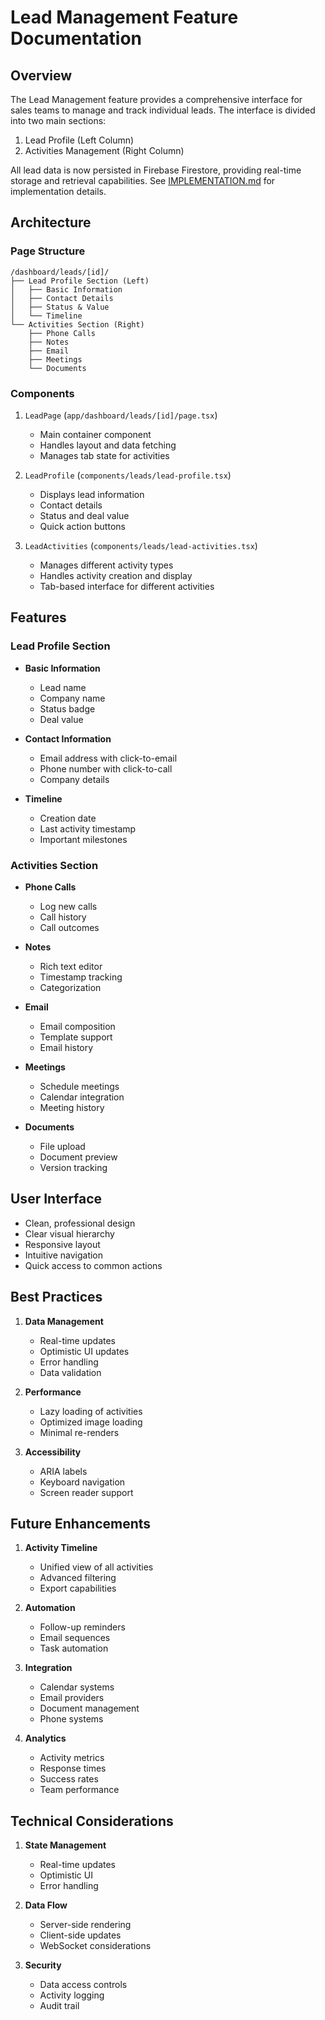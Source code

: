 # Lead Management Feature Documentation

## Overview

The Lead Management feature provides a comprehensive interface for sales teams to manage and track individual leads. The interface is divided into two main sections:

1. Lead Profile (Left Column)
2. Activities Management (Right Column)

All lead data is now persisted in Firebase Firestore, providing real-time storage and retrieval capabilities. See [IMPLEMENTATION.md](./IMPLEMENTATION.md) for implementation details.

## Architecture

### Page Structure

```
/dashboard/leads/[id]/
├── Lead Profile Section (Left)
│   ├── Basic Information
│   ├── Contact Details
│   ├── Status & Value
│   └── Timeline
└── Activities Section (Right)
    ├── Phone Calls
    ├── Notes
    ├── Email
    ├── Meetings
    └── Documents
```

### Components

1. `LeadPage` (`app/dashboard/leads/[id]/page.tsx`)
   - Main container component
   - Handles layout and data fetching
   - Manages tab state for activities

2. `LeadProfile` (`components/leads/lead-profile.tsx`)
   - Displays lead information
   - Contact details
   - Status and deal value
   - Quick action buttons

3. `LeadActivities` (`components/leads/lead-activities.tsx`)
   - Manages different activity types
   - Handles activity creation and display
   - Tab-based interface for different activities

## Features

### Lead Profile Section

- **Basic Information**
  - Lead name
  - Company name
  - Status badge
  - Deal value

- **Contact Information**
  - Email address with click-to-email
  - Phone number with click-to-call
  - Company details

- **Timeline**
  - Creation date
  - Last activity timestamp
  - Important milestones

### Activities Section

- **Phone Calls**
  - Log new calls
  - Call history
  - Call outcomes

- **Notes**
  - Rich text editor
  - Timestamp tracking
  - Categorization

- **Email**
  - Email composition
  - Template support
  - Email history

- **Meetings**
  - Schedule meetings
  - Calendar integration
  - Meeting history

- **Documents**
  - File upload
  - Document preview
  - Version tracking

## User Interface

- Clean, professional design
- Clear visual hierarchy
- Responsive layout
- Intuitive navigation
- Quick access to common actions

## Best Practices

1. **Data Management**
   - Real-time updates
   - Optimistic UI updates
   - Error handling
   - Data validation

2. **Performance**
   - Lazy loading of activities
   - Optimized image loading
   - Minimal re-renders

3. **Accessibility**
   - ARIA labels
   - Keyboard navigation
   - Screen reader support

## Future Enhancements

1. **Activity Timeline**
   - Unified view of all activities
   - Advanced filtering
   - Export capabilities

2. **Automation**
   - Follow-up reminders
   - Email sequences
   - Task automation

3. **Integration**
   - Calendar systems
   - Email providers
   - Document management
   - Phone systems

4. **Analytics**
   - Activity metrics
   - Response times
   - Success rates
   - Team performance

## Technical Considerations

1. **State Management**
   - Real-time updates
   - Optimistic UI
   - Error handling

2. **Data Flow**
   - Server-side rendering
   - Client-side updates
   - WebSocket considerations

3. **Security**
   - Data access controls
   - Activity logging
   - Audit trail